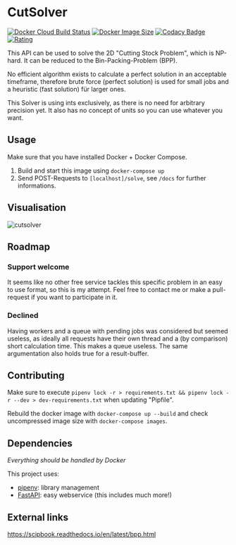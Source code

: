 # CutSolver

[![Docker Cloud Build Status](https://img.shields.io/docker/cloud/build/modischfabrications/cutsolver.svg)](https://cloud.docker.com/repository/docker/modischfabrications/cutsolver)
[![Docker Image Size](https://images.microbadger.com/badges/image/modischfabrications/cutsolver.svg)](https://cloud.docker.com/repository/docker/modischfabrications/cutsolver)
[![Codacy Badge](https://api.codacy.com/project/badge/Grade/11d689cd44b0407fac23d537ca0f239f)](https://app.codacy.com/app/ModischFabrications/CutSolver)
[![Rating](https://img.shields.io/badge/rating-awesome-brightgreen.svg)](#)

This API can be used to solve the 2D "Cutting Stock Problem", which is NP-hard. It can be reduced to the Bin-Packing-Problem (BPP).

No efficient algorithm exists to calculate a perfect solution in an acceptable timeframe, therefore brute force (perfect solution) is used for small jobs and a heuristic (fast solution) für larger ones. 

This Solver is using ints exclusively, as there is no need for arbitrary precision yet. 
It also has no concept of units so you can use whatever you want.

## Usage
Make sure that you have installed Docker + Docker Compose.  

1. Build and start this image using `docker-compose up`
2. Send POST-Requests to `[localhost]/solve`, see `/docs` for further informations.

## Visualisation

![cutsolver](https://user-images.githubusercontent.com/25404728/53304884-fb9c4980-387a-11e9-9a49-330369befc44.png)
## Roadmap
### Support welcome
It seems like no other free service tackles this specific problem in an easy to use format, so this is my attempt. Feel free to contact me or make a pull-request if you want to participate in it.

### Declined
Having workers and a queue with pending jobs was considered but seemed useless, 
as ideally all requests have their own thread and a (by comparison) short calculation time.
This makes a queue useless. The same argumentation also holds true for a result-buffer.

## Contributing
Make sure to execute `pipenv lock -r > requirements.txt && pipenv lock -r --dev > dev-requirements.txt` when updating "Pipfile".

Rebuild the docker image with `docker-compose up --build` and check uncompressed image size with `docker-compose images`.


## Dependencies
*Everything should be handled by Docker*

This project uses:
* [pipenv](https://github.com/pypa/pipenv): library management
* [FastAPI](https://github.com/tiangolo/fastapi): easy webservice (this includes much more!)

## External links
<https://scipbook.readthedocs.io/en/latest/bpp.html>
